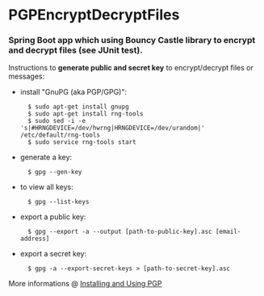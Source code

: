# PGPEncryptDecryptFiles
### Spring Boot app which using Bouncy Castle library to encrypt and decrypt files (see JUnit test).

Instructions to **generate public and secret key** to encrypt/decrypt files or messages:

- install "GnuPG (aka PGP/GPG)": 

		$ sudo apt-get install gnupg 
		$ sudo apt-get install rng-tools 
		$ sudo sed -i -e 's|#HRNGDEVICE=/dev/hwrng|HRNGDEVICE=/dev/urandom|' /etc/default/rng-tools 
		$ sudo service rng-tools start

- generate a key: 

		$ gpg --gen-key

- to view all keys: 
	
		$ gpg --list-keys

- export a public key: 

		$ gpg --export -a --output [path-to-public-key].asc [email-address]

- export a secret key: 

		$ gpg -a --export-secret-keys > [path-to-secret-key].asc

More informations @ [Installing and Using PGP](https://nsrc.org/workshops/2014/btnog/raw-attachment/wiki/Track3Agenda/2-1-1.pgp-lab.html)
